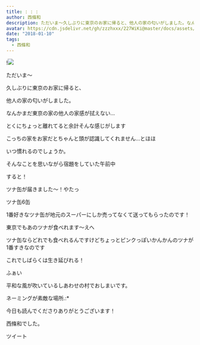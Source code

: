 ```yaml
---
title: : : : 
author: 西條和
description: ただいま〜久しぶりに東京のお家に帰ると、他人の家の匂いがしました。なんかまだ東京の家の他人の家感が拭えない…とくにちょっと離れてると余計そ...
avatar: https://cdn.jsdelivr.net/gh/zzzhxxx/227WiKi@master/docs/assets/photo/avatar/nagomi.jpg
date: "2018-01-10"
tags:
  - 西條和
---
```


!![](https://cdn.jsdelivr.net/gh/zzzhxxx/227WiKi-image@master/blog-image/nagomi-2018-01-10_1.jpg)






ただいま〜




久しぶりに東京のお家に帰ると、








他人の家の匂いがしました。







なんかまだ東京の家の他人の家感が拭えない…



とくにちょっと離れてると余計そんな感じがします







こっちの家をお家だとちゃんと頭が認識してくれません…とほほ





いつ慣れるのでしょうか。






そんなことを思いながら宿題をしていた午前中





すると！







ツナ缶が届きました〜！やたっ







ツナ缶6缶





1番好きなツナ缶が地元のスーパーにしか売ってなくて送ってもらったのです！






東京でもあのツナが食べれます〜えへ





ツナ缶ならどれでも食べれるんですけどちょっとピンクっぽいかんかんのツナが1番すきなのです







これでしばらくは生き延びれる！






ふぁい








平和な風が吹いているしあわせの村でおしまいです。







ネーミングが素敵な場所.:*









今日も読んでくださりありがとうございます！







西條和でした。


ツイート




